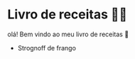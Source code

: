 # Livro de receitas :man_cook:

olá! Bem vindo ao meu livro de receitas :wave:

- Strognoff de frango

  

